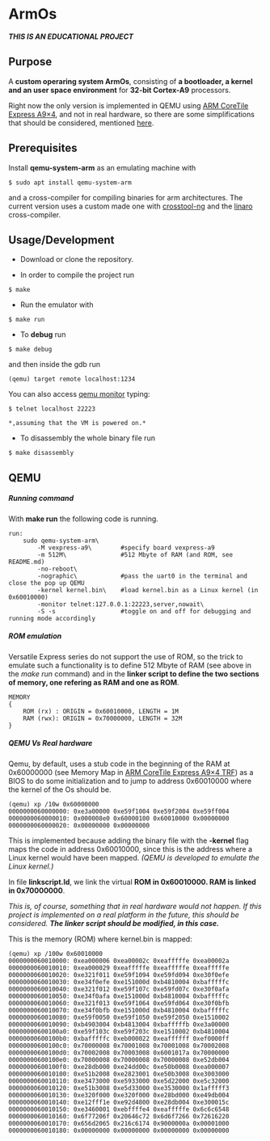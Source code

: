 # ArmOs
*__THIS IS AN EDUCATIONAL PROJECT__*

## Purpose
A **custom operaring system ArmOs**, consisting of **a bootloader, a kernel and an user space environment** for **32-bit Cortex-A9** processors.

Right now the only version is implemented in QEMU using [ARM CoreTile Express A9×4](http://static6.arrow.com/aropdfconversion/e3f3993b3da6203224e41f1de309cd7e952d3307/datasheet_coretile_express_a9x4.pdf), and not in real hardware, so there are some simplifications that should be considered, mentioned [here](#qemu).

## Prerequisites
Install __qemu-system-arm__ as an emulating machine with
```
$ sudo apt install qemu-system-arm
```
and a cross-compiler for compiling binaries for arm architectures.
The current version uses a custom made one with [crosstool-ng](https://github.com/crosstool-ng/crosstool-ng) and the [linaro](https://www.linaro.org/downloads/) cross-compiler.

## Usage/Development

* Download or clone the repository.

* In order to compile the project run
```
$ make
```

* Run the emulator with
```
$ make run
```
* To **debug** run
```
$ make debug
```
and then inside the gdb run
```
(qemu) target remote localhost:1234
```
You can also access [qemu monitor](https://en.wikibooks.org/wiki/QEMU/Monitor) typing:
```
$ telnet localhost 22223
```
    *,assuming that the VM is powered on.*

* To disassembly the whole binary file run
```
$ make disassembly
```

## QEMU

##### Running command
With **make run** the following code is running.
```
run:
	sudo qemu-system-arm\
	    -M vexpress-a9\        #specify board vexpress-a9
	    -m 512M\               #512 Mbyte of RAM (and ROM, see README.md)
	    -no-reboot\
	    -nographic\            #pass the uart0 in the terminal and close the pop up QEMU
	    -kernel kernel.bin\    #load kernel.bin as a Linux kernel (in 0x60010000)
		-monitor telnet:127.0.0.1:22223,server,nowait\
	    -S -s                  #toggle on and off for debugging and running mode accordingly
```
##### ROM emulation
Versatile Express series do not support the use of ROM, so the trick to emulate such a functionality is to define 512 Mbyte of RAM (see above in the *make run* command) and in the __linker script to define the two sections of memory, one refering as RAM and one as ROM__.
```
MEMORY
{
    ROM (rx) : ORIGIN = 0x60010000, LENGTH = 1M
    RAM (rwx): ORIGIN = 0x70000000, LENGTH = 32M
}
```

##### QEMU Vs Real hardware

Qemu, by default, uses a stub code in the beginning of the RAM at 0x60000000 (see Memory Map in [ARM CoreTile Express A9×4  TRF](https://developer.arm.com/docs/dui0448/latest/preface)) as a BIOS to do some initialization and to jump to address 0x60010000 where the kernel of the Os should be.

```
(qemu) xp /10w 0x60000000
0000000060000000: 0xe3a00000 0xe59f1004 0xe59f2004 0xe59ff004
0000000060000010: 0x000008e0 0x60000100 0x60010000 0x00000000
0000000060000020: 0x00000000 0x00000000

```
 This is implemented because adding the binary file with the __-kernel__ flag maps the code in address 0x60010000, since this is the address where a Linux kernel would have been mapped. *(QEMU is developed to emulate the Linux kernel.)*

In file **linkscript.ld**, we link the virtual __ROM in 0x60010000. RAM is linked in 0x70000000__.

*This is, of course, something that in real hardware would not happen. If this project is implemented on a real platform in the future, this should be considered. __The linker script should be modified, in this case.__*

This is the memory (ROM) where kernel.bin is mapped:
```
(qemu) xp /100w 0x60010000
0000000060010000: 0xea000006 0xea00002c 0xeafffffe 0xea00002a
0000000060010010: 0xea000029 0xeafffffe 0xeafffffe 0xeafffffe
0000000060010020: 0xe321f011 0xe59f1094 0xe59fd094 0xe30f0efe
0000000060010030: 0xe34f0efe 0xe151000d 0xb4810004 0xbafffffc
0000000060010040: 0xe321f012 0xe59f107c 0xe59fd07c 0xe30f0afa
0000000060010050: 0xe34f0afa 0xe151000d 0xb4810004 0xbafffffc
0000000060010060: 0xe321f013 0xe59f1064 0xe59fd064 0xe30f0bfb
0000000060010070: 0xe34f0bfb 0xe151000d 0xb4810004 0xbafffffc
0000000060010080: 0xe59f0050 0xe59f1050 0xe59f2050 0xe1510002
0000000060010090: 0xb4903004 0xb4813004 0xbafffffb 0xe3a00000
00000000600100a0: 0xe59f103c 0xe59f203c 0xe1510002 0xb4810004
00000000600100b0: 0xbafffffc 0xeb000022 0xeaffffff 0xef0000ff
00000000600100c0: 0x70000008 0x70001008 0x70001008 0x70002008
00000000600100d0: 0x70002008 0x70003008 0x6001017a 0x70000000
00000000600100e0: 0x70000008 0x70000008 0x70000008 0xe52db004
00000000600100f0: 0xe28db000 0xe24dd00c 0xe50b0008 0xea000007
0000000060010100: 0xe51b2008 0xe2823001 0xe50b3008 0xe3003000
0000000060010110: 0xe3473000 0xe5933000 0xe5d22000 0xe5c32000
0000000060010120: 0xe51b3008 0xe5d33000 0xe3530000 0x1afffff3
0000000060010130: 0xe320f000 0xe320f000 0xe28bd000 0xe49db004
0000000060010140: 0xe12fff1e 0xe92d4800 0xe28db004 0xe300015c
0000000060010150: 0xe3460001 0xebffffe4 0xeafffffe 0x6c6c6548
0000000060010160: 0x6f77206f 0x20646c72 0x6d6f7266 0x72616220
0000000060010170: 0x656d2065 0x216c6174 0x9000000a 0x00001000
0000000060010180: 0x00000000 0x00000000 0x00000000 0x00000000
```
